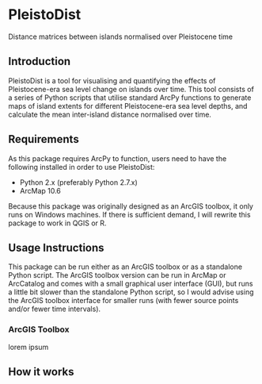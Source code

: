 # PleistoDist
Distance matrices between islands normalised over Pleistocene time

## Introduction

PleistoDist is a tool for visualising and quantifying the effects of Pleistocene-era sea level change on islands over time. This tool consists of a series of Python scripts that utilise standard ArcPy functions to generate maps of island extents for different Pleistocene-era sea level depths, and calculate the mean inter-island distance normalised over time. 

## Requirements

As this package requires ArcPy to function, users need to have the following installed in order to use PleistoDist:
* Python 2.x (preferably Python 2.7.x)
* ArcMap 10.6

Because this package was originally designed as an ArcGIS toolbox, it only runs on Windows machines. If there is sufficient demand, I will rewrite this package to work in QGIS or R. 

## Usage Instructions

This package can be run either as an ArcGIS toolbox or as a standalone Python script. The ArcGIS toolbox version can be run in ArcMap or ArcCatalog and comes with a small graphical user interface (GUI), but runs a little bit slower than the standalone Python script, so I would advise using the ArcGIS toolbox interface for smaller runs (with fewer source points and/or fewer time intervals). 

### ArcGIS Toolbox

lorem ipsum

## How it works
